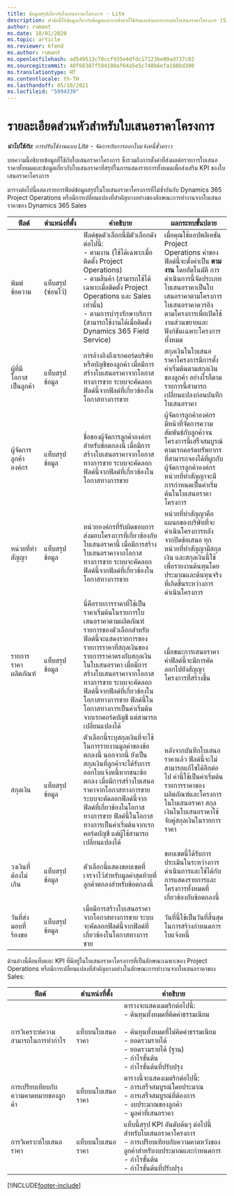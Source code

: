 ```yaml
---
title: ข้อมูลสรุปเกี่ยวกับใบเสนอราคาโครงการ - Lite
description: หัวข้อนี้ให้ข้อมูลเกี่ยวกับข้อมูลและการตั้งค่าที่ใช้กับและส่งผลกระทบต่อใบเสนอราคาโครงการ (Sales)
author: rumant
ms.date: 10/01/2020
ms.topic: article
ms.reviewer: kfend
ms.author: rumant
ms.openlocfilehash: ad549513c70ccf935e4dfdc17123be09ad737c02
ms.sourcegitcommit: 40f68387f594180af64a5e5c748b6efa188bd300
ms.translationtype: HT
ms.contentlocale: th-TH
ms.lasthandoff: 05/10/2021
ms.locfileid: "5994339"
---
```

# <a name="header-details-for-project-quotes"></a>รายละเอียดส่วนหัวสำหรับใบเสนอราคาโครงการ

_**นำไปใช้กับ:** การปรับใช้งานแบบ Lite - จัดการกับการออกใบแจ้งหนี้ชั่วคราว_

บทความนี้อธิบายข้อมูลที่ใช้กับใบเสนอราคาโครงการ ซึ่งรวมถึงการตั้งค่าที่ส่งผลต่อรายการใบเสนอราคาทั้งหมดและข้อมูลเกี่ยวกับใบเสนอราคาที่สรุปในการแสดงรายการทั้งหมดเพื่อส่งเสริม KPI ของใบเสนอราคาโครงการ

ตารางต่อไปนี้แสดงรายการฟิลด์ข้อมูลสรุปในใบเสนอราคาโครงการที่ไม่ซ้ำกันกับ Dynamics 365 Project Operations หรือมีการเปลี่ยนแปลงที่สำคัญบางอย่างของลักษณะการทำงานจากใบเสนอราคาของ Dynamics 365 Sales

| **ฟิลด์** | **ตำแหน่งที่ตั้ง** | **คำอธิบาย** | **ผลกระทบขั้นปลาย** |
| --- | --- | --- | --- |
| พิมพ์ข้อความ | แท็บสรุป (ซ่อนไว้) | ฟิลด์ชุดตัวเลือกนี้มีตัวเลือกดังต่อไปนี้:</br>- ตามงาน (ใช้ได้เฉพาะเมื่อติดตั้ง Project Operations)</br>- ตามสินค้า (สามารถใช้ได้เฉพาะเมื่อติดตั้ง Project Operations และ Sales เท่านั้น)</br>- ตามการบำรุงรักษาบริการ (สามารถใช้งานได้เมื่อติดตั้ง Dynamics 365 Field Service) | เมื่อคุณใช้แอปพลิเคชัน Project Operations ค่าของฟิลด์นี้จะตั้งค่าเป็น **ตามงาน** โดยอัตโนมัติ การดำเนินการนี้จัดประเภทใบเสนอราคาเป็นใบเสนอราคาตามโครงการ ใบเสนอราคาควรอิงตามโครงการเพื่อเปิดใช้งานส่วนขยายและฟังก์ชันเฉพาะโครงการทั้งหมด |
| ผู้ที่มีโอกาสเป็นลูกค้า | แท็บสรุปข้อมูล | การอ้างอิงถึงเรกคอร์ดบริษัทหรือบัญชีของลูกค้า เมื่อมีการสร้างใบเสนอราคาจากโอกาสทางการขาย ระบบจะคัดลอกฟิลด์นี้จากฟิลด์ที่เกี่ยวข้องในโอกาสทางการขาย | สกุลเงินในใบเสนอราคาโครงการมีการตั้งค่าเริ่มต้นตามสกุลเงินของลูกค้า อย่างไรก็ตาม รายการนี้สามารถเปลี่ยนแปลงก่อนบันทึกใบเสนอราคา |
| ผู้จัดการลูกค้าองค์กร | แท็บสรุปข้อมูล | ชื่อของผู้จัดการลูกค้าองค์กรสำหรับข้อตกลงนี้ เมื่อมีการสร้างใบเสนอราคาจากโอกาสทางการขาย ระบบจะคัดลอกฟิลด์นี้จากฟิลด์ที่เกี่ยวข้องในโอกาสทางการขาย | ผู้จัดการลูกค้าองค์กรมีหน้าที่จัดการความสัมพันธ์กับลูกค้าจนโครงการนี้เสร็จสมบูรณ์ ตามเรกคอร์ดทรัพยากรที่สามารถจองได้ที่ผูกกับผู้จัดการลูกค้าองค์กร หน่วยที่ทำสัญญาจะมีการกำหนดเป็นค่าเริ่มต้นในใบเสนอราคาโครงการ |
| หน่วยที่ทำสัญญา | แท็บสรุปข้อมูล | หน่วยองค์กรที่รับผิดชอบการส่งมอบโครงการที่เกี่ยวข้องกับใบเสนอราคานี้ เมื่อมีการสร้างใบเสนอราคาจากโอกาสทางการขาย ระบบจะคัดลอกฟิลด์นี้จากฟิลด์ที่เกี่ยวข้องในโอกาสทางการขาย | หน่วยที่ทำสัญญาคือแผนกของบริษัทที่จะดำเนินโครงการหลังจากปิดข้อเสนอ ทุกหน่วยที่ทำสัญญามีสกุลเงิน และสกุลเงินนี้ใช้เพื่อรายงานต้นทุนโดยประมาณและต้นทุนจริงที่เกิดขึ้นระหว่างการดำเนินโครงการ |
| รายการราคาผลิตภัณฑ์ | แท็บสรุปข้อมูล | นี่คือรายการราคาที่ใช้เป็นราคาเริ่มต้นในรายการใบเสนอราคาตามผลิตภัณฑ์ รายการของตัวเลือกสำหรับฟิลด์นี้จะแสดงรายการของรายการราคาที่สกุลเงินของรายการราคาตรงกับสกุลเงินในใบเสนอราคา เมื่อมีการสร้างใบเสนอราคาจากโอกาสทางการขาย ระบบจะคัดลอกฟิลด์นี้จากฟิลด์ที่เกี่ยวข้องในโอกาสทางการขาย ฟิลด์นี้ในโอกาสทางการเป็นค่าเริ่มต้นจากเรกคอร์ดบัญชี แต่สามารถเปลี่ยนแปลงได้ | เมื่อชนะการเสนอราคา ค่าฟิลด์นี้จะมีการคัดลอกไปยังสัญญาโครงการที่สร้างขึ้น |
| สกุลเงิน | แท็บสรุปข้อมูล | ตัวเลือกนี้ระบุสกุลเงินที่จะใช้ในการรายงานมูลค่าของข้อตกลงนี้ นอกจากนี้ ยังเป็นสกุลเงินที่ลูกค้าจะได้รับการออกใบแจ้งหนี้หากชนะข้อตกลง เมื่อมีการสร้างใบเสนอราคาจากโอกาสทางการขาย ระบบจะคัดลอกฟิลด์นี้จากฟิลด์ที่เกี่ยวข้องในโอกาสทางการขาย ฟิลด์นี้ในโอกาสทางการเป็นค่าเริ่มต้นจากเรกคอร์ดบัญชี แต่ผู้ใช้สามารถเปลี่ยนแปลงได้ | หลังจากบันทึกใบเสนอราคาแล้ว ฟิลด์นี้จะไม่สามารถแก้ไขได้อีกต่อไป ค่านี้ใช้เป็นค่าเริ่มต้นรายการราคาของผลิตภัณฑ์และโครงการในใบเสนอราคา สกุลเงินในใบเสนอราคาใช้จับคู่สกุลเงินในรายการราคา |
| วงเงินที่ต้องไม่เกิน | แท็บสรุปข้อมูล | ตัวเลือกนี้แสดงขอบเขตที่เจรจาไว้สำหรับมูลค่าสุดท้ายที่ลูกค้าตกลงสำหรับข้อตกลงนี้ | ขอบเขตนี้ได้รับการประเมินในระหว่างการดำเนินการและใช้ได้กับการแสดงรายการและโครงการทั้งหมดที่เกี่ยวข้องกับข้อตกลงนี้ |
| วันที่ส่งมอบที่ร้องขอ | แท็บสรุปข้อมูล | เมื่อมีการสร้างใบเสนอราคาจากโอกาสทางการขาย ระบบจะคัดลอกฟิลด์นี้จากฟิลด์ที่เกี่ยวข้องในโอกาสทางการขาย | วันที่นี้ใช้เป็นวันที่สิ้นสุดในการสร้างกำหนดการใบแจ้งหนี้ |

ด้านล่างนี้คือแท็บและ KPI ที่มีอยู่ในใบเสนอราคาโครงการที่เป็นลักษณะเฉพาะของ Project Operations หรือมีการเปลี่ยนแปลงที่สำคัญบางอย่างในลักษณะการทำงานจากใบเสนอราคาของ Sales:

| **ฟิลด์** | **ตำแหน่งที่ตั้ง** | **คำอธิบาย** |
| --- | --- | --- |
| การวิเคราะห์ความสามารถในการทำกำไร | แท็บบนใบเสนอราคา | ตารางจะแสดงเมตริกต่อไปนี้:</br>- ต้นทุนทั้งหมดที่คิดค่าธรรมเนียม</br></br>- ต้นทุนทั้งหมดที่ไม่คิดค่าธรรมเนียม</br>- ยอดรวมรายได้</br>- ยอดรวมรายได้ (ฐาน)</br>- กำไรขั้นต้น</br>- กำไรขั้นต้นที่ปรับปรุง|
| การเปรียบเทียบกับความคาดหมายของลูุกค้า | แท็บบนใบเสนอราคา | ตารางนี้จะแสดงเมตริกต่อไปนี้:</br>- การเสร็จสมบูรณ์โดยประมาณ</br>- การเสร็จสมบูรณ์ที่ต้องการ</br>- งบประมาณของลูกค้า</br>- มูลค่าที่เสนอราคา |
| การวิเคราะห์ใบเสนอราคา | แท็บบนใบเสนอราคา | แท็บนี้สรุป KPI อันดับต้นๆ ต่อไปนี้สำหรับใบเสนอราคาโครงการ</br>- การเปรียบเทียบกับความคาดหวังของลูกค้าสำหรับงบประมาณและกำหนดการ</br>- กำไรขั้นต้น</br>- กำไรขั้นต้นที่ปรับปรุง |


[!INCLUDE[footer-include](../../includes/footer-banner.md)]
